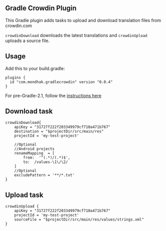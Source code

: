 Gradle Crowdin Plugin
----

This Gradle plugin adds tasks to upload and download translation files from crowdin.com

`crowdinDownload` downloads the latest translations and `crowdinUpload` uploads a source file. 


## Usage

Add this to your build.gradle:

    plugins {
      id "com.mendhak.gradlecrowdin" version "0.0.4"
    }

For pre-Gradle-2.1, follow the [instructions here](https://plugins.gradle.org/plugin/com.mendhak.gradlecrowdin)

## Download task

    crowdinDownload{
        apiKey = "31727f222f203349979cf710a471b767"
        destination = "$projectDir/src/main/res"
        projectId = 'my-test-project'
    
        //Optional
        //Android projects
        renameMapping  = [
            from:  '^(.*)/(.*)$',
            to:  /values-\1\/\2/
        ]
        //Optional
        excludePattern = '**/*.txt'
    }


## Upload task

    crowdinUpload {
        apiKey = "31727f222f203349979cf710a471b767"
        projectId = 'my-test-project'
        sourceFile = "$projectDir/src/main/res/values/strings.xml"
    }


 
 